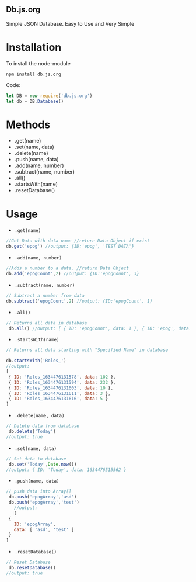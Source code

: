 ## Db.js.org


Simple JSON Database. Easy to Use and Very Simple

<h1>Installation</h1>

To install the node-module

``
npm install db.js.org
``

Code:
```js
let DB = new require('db.js.org')
let db = DB.Database()
```
<h1>Methods</h1>

 - .get(name)
 - .set(name, data)
 - .delete(name)
 - .push(name, data)
 - .add(name, number)
 - .subtract(name, number)
 - .all()
 - .startsWith(name)
 - .resetDatabase()


<h1>Usage</h1>

 - `.get(name)`
 ```js 
//Get Data with data name //return Data Object if exist 
db.get('epog') //output: {ID:'epog', 'TEST DATA'}
```
 - `.add(name, number)`
 ```js 
 //Adds a number to a data. //return Data Object 
 db.add('epogCount',2) //output: {ID:'epogCount', 3}
 ```
 
 - `.subtract(name, number)`
  ```js 
 // Subtract a number from data
  db.subtract('epogCount',2) //output: {ID:'epogCount', 1}
 ```
 
 - `.all()`
 
 ```js 
 // Returns all data in database
  db.all() //output: [ { ID: 'epogCount', data: 1 }, { ID: 'epog', data: 'TEST DATA' } ]
 ```
 
 - `.startsWith(name)` 
 
 ```js 
 // Returns all data starting with "Specified Name" in database
 
db.startsWith('Roles_') 
//output:
[
  { ID: 'Roles_1634476131578', data: 102 },
  { ID: 'Roles_1634476131594', data: 232 },
  { ID: 'Roles_1634476131603', data: 10 },
  { ID: 'Roles_1634476131611', data: 3 },
  { ID: 'Roles_1634476131616', data: 5 }
]
 ```
 
   - `.delete(name, data)`
 
 ```js 
 // Delete data from database
  db.delete('Today')
//output: true
 ```
 
  - `.set(name, data)`
 
 ```js 
 // Set data to database
  db.set('Today',Date.now())
//output: { ID: 'Today', data: 1634476515562 }
 ```
 
  - `.push(name, data)`
 
 ```js 
 // push data into Array[]
  db.push('epogArray','asd')
  db.push('epogArray','test')
    //output: 
    [
  {
    ID: 'epogArray',
    data: [ 'asd', 'test' ]
  }
]

 ```
 
   - `.resetDatabase()`
 
 ```js 
 // Reset Database
  db.resetDatabase()
//output: true
 ```

